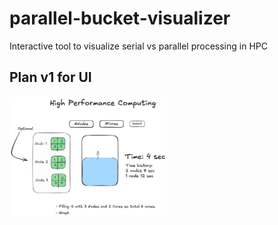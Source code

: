 # parallel-bucket-visualizer
Interactive tool to visualize serial vs parallel processing in HPC

## Plan v1 for UI

<img src="./docs/assets/Plan1.png" width="50%">
